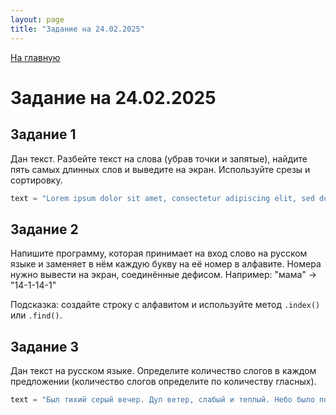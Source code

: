 ```yaml
---
layout: page
title: "Задание на 24.02.2025"
---
```

[На главную](https://pkholyavin.github.io)

# Задание на 24.02.2025

## Задание 1

Дан текст. Разбейте текст на слова (убрав точки и запятые), найдите пять самых длинных слов и выведите на экран. Используйте срезы и сортировку.

```python
text = "Lorem ipsum dolor sit amet, consectetur adipiscing elit, sed do eiusmod tempor incididunt ut labore et dolore magna aliqua. Ut enim ad minim veniam, quis nostrud exercitation ullamco laboris nisi ut aliquip ex ea commodo consequat. Duis aute irure dolor in reprehenderit in voluptate velit esse cillum dolore eu fugiat nulla pariatur. Excepteur sint occaecat cupidatat non proident, sunt in culpa qui officia deserunt mollit anim id est laborum."
```

## Задание 2

Напишите программу, которая принимает на вход слово на русском языке и заменяет в нём каждую букву на её номер в алфавите. Номера нужно вывести на экран, соединённые дефисом. Например: "мама" -> "14-1-14-1"

Подсказка: создайте строку с алфавитом и используйте метод `.index()` или `.find()`.

## Задание 3

Дан текст на русском языке. Определите количество слогов в каждом предложении (количество слогов определите по количеству гласных).

```python
text = "Был тихий серый вечер. Дул ветер, слабый и теплый. Небо было покрыто тучами, сквозь которые иногда прорывались лучи заходящего солнца."
```